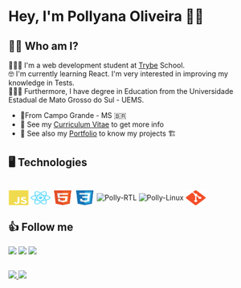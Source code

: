# Hey, I'm Pollyana Oliveira 👋🏽

 ## 👩🏽 Who am I? 

👩🏽‍💻 I'm a web development student at [Trybe](https://www.betrybe.com/) School.
 </br>
🤓 I'm currently learning React. I'm very interested in improving my knowledge in Tests.
</br>
👩🏽‍🎓 Furthermore, I have degree in Education from the Universidade Estadual de Mato Grosso do Sul - UEMS.
</br>

- 📍From Campo Grande - MS 🇧🇷
- 📄 See my <a href="https://gitconnected.com/pollyanaoliveira/resume" target="blank">Curriculum Vitae</a> to get more info
- 📓 See also my <a href="https://github.com/PollyanaOliveira/Portfolio" target="blank">Portfolio</a> to know my projects 🏗️
 

## 🖥️ Technologies

<div style="display: inline_block"><br>
  <img align="center" alt="Polly-Js" height="30" width="40" src="https://raw.githubusercontent.com/devicons/devicon/master/icons/javascript/javascript-plain.svg">
  <img align="center" alt="Polly-React" height="30" width="40" src="https://raw.githubusercontent.com/devicons/devicon/master/icons/react/react-original.svg">
  <img align="center" alt="Polly-HTML" height="30" width="40" src="https://raw.githubusercontent.com/devicons/devicon/master/icons/html5/html5-original.svg">
  <img align="center" alt="Polly-CSS" height="30" width="40" src="https://raw.githubusercontent.com/devicons/devicon/master/icons/css3/css3-original.svg">
  <img align="center" alt="Polly-RTL" height="30" width="40" src="https://testing-library.com/img/octopus-128x128.png">
  <img align="center" alt="Polly-Linux" height="30" width="40" src="https://upload.wikimedia.org/wikipedia/commons/thumb/3/35/Tux.svg/1200px-Tux.svg.png">
  <img align="center" alt="Polly-Branch" height="30" width="40" src="https://raw.githubusercontent.com/devicons/devicon/master/icons/git/git-original.svg">
</div>

 
 ## 👍 Follow me
 
<div> 
  <a href="https://instagram.com/oliveira_pollyana" target="_blank"><img src="https://img.shields.io/badge/-Instagram-%23E4405F?style=for-the-badge&logo=instagram&logoColor=white" target="_blank"></a>
  <a href = "mailto:pollyana.deoliveir@gmail.com"><img src="https://img.shields.io/badge/-Gmail-%23333?style=for-the-badge&logo=gmail&logoColor=white" target="_blank"></a>
  <a href="https://www.linkedin.com/in/oliveirapollyana/" target="_blank"><img src="https://img.shields.io/badge/-LinkedIn-%230077B5?style=for-the-badge&logo=linkedin&logoColor=white" target="_blank"></a> 
</div>


##
<div>
  <a href="https://github.com/PollyanaOliveira">
  <img height="180em" src="https://github-readme-stats.vercel.app/api?username=PollyanaOliveira&show_icons=true&theme=dracula&include_all_commits=true&count_private=true"/>
  <img height="180em" src="https://github-readme-stats.vercel.app/api/top-langs/?username=PollyanaOliveira&layout=compact&langs_count=16&theme=dracula"/>
</div>
